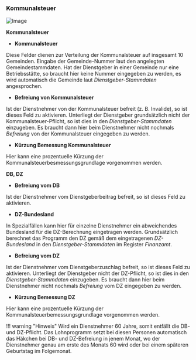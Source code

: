 ### Kommunalsteuer

![Image](<img/image143.png>)

**Kommunalsteuer**

- **Kommunalsteuer**

Diese Felder dienen zur Verteilung der Kommunalsteuer auf insgesamt 10 Gemeinden. Ein­gabe der Gemeinde-Nummer laut den angelegten Gemeindestammdaten. Hat der Dienstgeber in einer Gemeinde nur eine Betriebsstätte, so braucht hier keine Nummer eingegeben zu werden, es wird automatisch die Gemeinde laut *Dienstgeber-Stammdaten* angesprochen.

- **Befreiung von Kommunalsteuer**

Ist der Dienstnehmer von der Kommunalsteuer befreit (z. B. Invalide), so ist dieses Feld zu aktivieren. Unterliegt der Dienstgeber grundsätzlich nicht der Kommunalsteuer-Pflicht, so ist dies in den *Dienstgeber-Stammdaten* einzugeben. Es braucht dann hier beim Dienstnehmer nicht nochmals *Befreiung* von der Kommunalsteuer eingegeben zu werden.

- **Kürzung Bemessung Kommunalsteuer**

Hier kann eine prozentuelle Kürzung der Kommunalsteuerbesmessungsgrundlage vorgenommen werden.

**DB, DZ**

- **Befreiung vom DB**

Ist der Dienstnehmer vom Dienstgeberbeitrag befreit, so ist dieses Feld zu aktivieren.

- **DZ-Bundesland**

In Spezialfällen kann hier für einzelne Dienstnehmer ein abweichendes Bundesland für die DZ-Berechnung eingetragen werden. Grundsätzlich berechnet das Programm den DZ gemäß dem eingetragenen *DZ-Bundesland* in den *Dienstgeber-Stammdaten* im Register *Finanzamt*.

- **Befreiung vom DZ**

Ist der Dienstnehmer vom Dienstgeberzuschlag befreit, so ist dieses Feld zu aktivieren. Unterliegt der Dienstgeber nicht der DZ-Pflicht, so ist dies in den *Dienstgeber-Stammdaten* einzugeben. Es braucht dann hier beim Dienstnehmer nicht nochmals *Befreiung* vom DZ eingegeben zu werden.

- **Kürzung Bemessung DZ**

Hier kann eine prozentuelle Kürzung der Kommunalsteuerbemessungsgrundlage vorgenommen werden.

!!! warning "Hinweis"
    Wird ein Dienstnehmer 60 Jahre, somit entfällt die DB- und DZ-Pflicht. Das Lohnprogramm setzt bei diesen Personen automatisch das Häkchen bei DB- und DZ-Befreiung in jenem Monat, wo der Dienstnehmer genau am erste des Monats 60 wird oder bei einem späteren Geburtstag im Folgemonat.